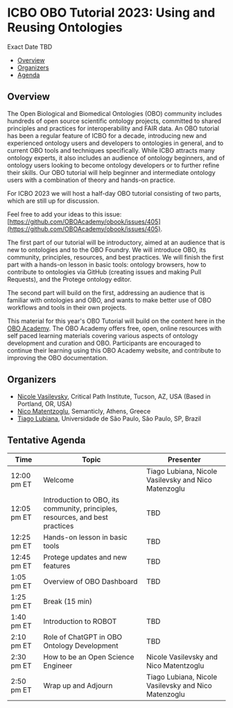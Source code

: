 # ICBO OBO Tutorial 2023: Using and Reusing Ontologies

Exact Date TBD

- [Overview](#overview)
- [Organizers](#organizers)
- [Agenda](#agenda)

<a name="overview"></a>

## Overview

The Open Biological and Biomedical Ontologies (OBO) community includes hundreds of open source scientific ontology projects, 
committed to shared principles and practices for interoperability and FAIR data. An OBO tutorial has been a regular feature of ICBO for a decade, introducing new and experienced ontology users and developers to ontologies in general, and to current OBO tools and techniques specifically. While ICBO attracts many ontology experts, it also includes an audience of ontology beginners, and of ontology users looking to become ontology developers or to further refine their skills. Our OBO tutorial will help beginner and intermediate ontology users with a combination of theory and hands-on practice.

For ICBO 2023 we will host a half-day OBO tutorial consisting of two parts, which are still up for discussion.

Feel free to add your ideas to this issue: [https://github.com/OBOAcademy/obook/issues/405](https://github.com/OBOAcademy/obook/issues/405).

The first part of our tutorial will be introductory, aimed at an audience that is new to ontologies and to the OBO Foundry. 
We will introduce OBO, its community, principles, resources, and best practices. 
We will finish the first part with a hands-on lesson in basic tools: ontology browsers, how to contribute to ontologies via 
GitHub (creating issues and making Pull Requests), and the Protege ontology editor.

The second part will build on the first, addressing an audience that is familiar with ontologies and OBO, and wants to make better use of 
OBO workflows and tools in their own projects. 

This material for this year's OBO Tutorial will build on the content here in the [OBO Academy](https://oboacademy.github.io/obook/). 
The OBO Academy offers free, open, online resources with self paced learning materials covering various aspects of ontology development and 
curation and OBO. Participants are encouraged to continue their learning using this OBO Academy website, and contribute to improving the 
OBO documentation.

<a name="organizers"></a>

## Organizers

- [Nicole Vasilevsky](https://orcid.org/0000-0001-5208-3432), Critical Path Institute, Tucson, AZ, USA (Based in Portland, OR, USA)
- [Nico Matentzoglu](https://orcid.org/0000-0002-7356-1779), Semanticly, Athens, Greece
- [Tiago Lubiana](https://orcid.org/0000-0003-2473-2313), Universidade de São Paulo, São Paulo, SP, Brazil

<a name="agenda"></a>

## Tentative Agenda

| Time | Topic | Presenter |
| ----------- | ---- | ---- |
| 12:00 pm ET  | Welcome | Tiago Lubiana, Nicole Vasilevsky and Nico Matenzoglu |
| 12:05 pm ET | Introduction to OBO, its community, principles, resources, and best practices | TBD |
| 12:25 pm ET | Hands-on lesson in basic tools | TBD |
| 12:45 pm ET | Protege updates and new features | TBD |
| 1:05 pm ET | Overview of OBO Dashboard | TBD |
| 1:25 pm ET | Break (15 min) | | 
| 1:40 pm ET | Introduction to ROBOT | TBD |
| 2:10 pm ET | Role of ChatGPT in OBO Ontology Development  | TBD |
| 2:30 pm ET | How to be an Open Science Engineer | Nicole Vasilevsky and Nico Matentzoglu |
| 2:50 pm ET | Wrap up and Adjourn | Tiago Lubiana, Nicole Vasilevsky and Nico Matenzoglu |

